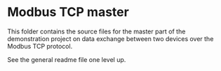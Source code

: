 ﻿Modbus TCP master 
=================
 
This folder contains the source files for the master part of the demonstration
project on data exchange between two devices over the Modbus TCP protocol.

See the general readme file one level up.  
